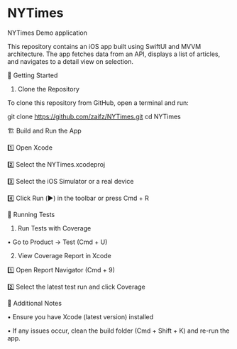 # NYTimes
NYTimes Demo application

This repository contains an iOS app built using SwiftUI and MVVM architecture. The app fetches data from an API, displays a list of articles, and navigates to a detail view on selection.



🚀 Getting Started



1. Clone the Repository

To clone this repository from GitHub, open a terminal and run:

git clone https://github.com/zaifz/NYTimes.git
cd NYTimes



🏗 Build and Run the App



1️⃣ Open Xcode

2️⃣ Select the NYTimes.xcodeproj

3️⃣ Select the iOS Simulator or a real device

4️⃣ Click Run (▶️) in the toolbar or press Cmd + R



🧪 Running Tests



1. Run Tests with Coverage

• Go to Product → Test (Cmd + U)


2. View Coverage Report in Xcode

1️⃣ Open Report Navigator (Cmd + 9)

2️⃣ Select the latest test run and click Coverage



🎯 Additional Notes



• Ensure you have Xcode (latest version) installed

• If any issues occur, clean the build folder (Cmd + Shift + K) and re-run the app.


